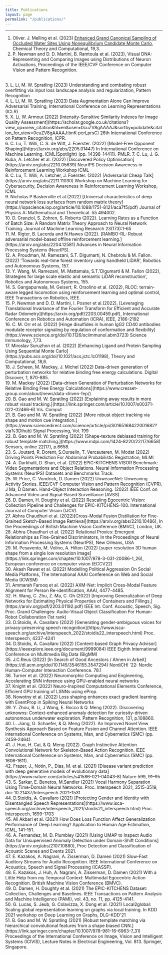 ```yaml
---
title: Publications
layout: page
permalink: "/publications/"
---
```



------------

1. Oliver. J. Melling et al. (2023) [Enhanced Grand Canonical Sampling of Occluded Water Sites Using Nonequilibrium Candidate Monte Carlo](https://pubs.acs.org/doi/10.1021/acs.jctc.2c00823), Chemical Theory and Computational, 19,3.
2. P. Newman and D. D. Martini, B. Ramtoula et al. (2023), Visual DNA: Representing and Comparing Images using Distributions of Neuron Activations, Proceedings of the IEEE/CVF Conference on Computer Vision and Pattern Recognition.
<br>
3. L. Li, M. W. Spratling (2023) Understanding and combating robust overfitting via input loss landscape analysis and regularization, Pattern Recognition 
<br>
4. L. Li, M. W. Spratling (2023) Data Augmentation Alone Can Improve Adversarial Training, International Conference on Learning Representations (ICLR)
<br>
5. X. Li, W. Armour.(2022) [Intensity-Sensitive Similarity Indexes for Image Quality Assessment](https://scholar.google.co.uk/citations?view_op=view_citation&hl=en&user=0cuZV8gAAAAJ&sortby=pubdate&citation_for_view=0cuZV8gAAAAJ:bnK-pcrLprsC) 26th International Conference on Pattern Recognition, ICPR.
<br>
6. C. Lu, T. Willi, C. S. de Witt, J. Foerster. (2022) [Model-Free Opponent Shaping](https://arxiv.org/abs/2205.01447) In International Conference on Machine Learning. ICML(Spotlight) (pp. 14398-14411). PMLR.  
7. C. Lu, J. G. Kuba, A. Letcher et al. (2022) [Discovered Policy Optimisation](https://arxiv.org/abs/2210.05639) NeurIPS Decision Awareness in Reinforcement Learning Workshop ICML
<br>
8. C. Lu, T. Willi, A. Letcher, J. Foerster. (2022) [Adversarial Cheap Talk](https://arxiv.org/abs/2211.11030) Workshop on Machine Learning for Cybersecurity, Decision Awareness in Reinforcement Learning Workshop, ICML
<br>
9. Nicholas P Baskerville et al.(2022) [Universal characteristics of deep neural network loss surfaces from random matrix theory](https://iopscience.iop.org/article/10.1088/1751-8121/aca7f5/pdf) Journal of Physics A: Mathematical and Theoretical. 55 494002. 
<br>
10. D. Granziol, S. Zohren, S. Roberts (2022). Learning Rates as a Function of Batch Size: A Random Matrix Theory Approach to Neural Network Training. Journal of Machine Learning Research 23(173):1-65
<br>
11. M. Rigter, B. Lacerda and N.Hawes (2022). [RAMBO-RL: Robust adversarial model-based offline reinforcement learning.](https://arxiv.org/abs/2204.12581) Advances in Neural Information Processing Systems (NeurIPS).
<br>
12. A. Proudman, M. Ramezani, S.T. Digumarti, N. Chebrolu & M. Fallon. (2022) 'Towards real-time forest inventory using handheld LiDAR', Robotics and Autonomous Systems, 157.
<br>
13. Y. Wang, M. Ramezani, M. Mattamala, S.T.'Digumarti & M. Fallon (2022), Strategies for large scale elastic and semantic LiDAR reconstruction', Robotics and Autonomous Systems, 155. <br>
14. S. Gangapurwala, M. Geisert, R. Orsolino et al. (2022), RLOC: terrain-aware legged locomotion using reinforcement learning and optimal control, IEEE Transactions on Robotics, IEEE. <br>
15. P. Newman and D. D. Martini, I. Posner et al.(2022), [Leveraging Translational Invariance of the Fourier Transform for Efficient and Accurate Radar Odometry](https://arxiv.org/pdf/2203.00459.pdf), International Conference on Robotics and Automation (ICRA), IEEE, 2186-2192 
<br>
16. C. M. Orr et al. (2022) [Hinge disulfides in human IgG2 CD40 antibodies modulate receptor signaling by regulation of conformation and flexibility](https://www.science.org/doi/10.1126/sciimmunol.abm3723) Science Immunology, 7,73.
<br>
17. Miroslav Suruzhon et al. (2022) [Enhancing Ligand and Protein Sampling Using Sequential Monte Carlo](https://pubs.acs.org/doi/10.1021/acs.jctc.1c01198), Theory and Computational, 18,6. 
<br>
18. J. Scheen, M. Mackey, J. Michel (2022) Data-driven generation of perturbation networks for relative binding free energy calculations. Digital Discover, 1, 870-885. 
<br>
19. M. Mackey (2022) [Data-driven Generation of Perturbation Networks for Relative Binding Free Energy Calculations](https://www.cresset-group.com/about/news/data-driven-fep/)
<br>
20. B. Gao and M. W. Spratling (2022) [Explaining away results in more robust visual tracking.](https://link.springer.com/article/10.1007/s00371-022-02466-6) Vis. Comput
<br>
21. B. Gao and M. W. Spratling (2022) [More robust object tracking via shape and motion cue integration.](https://www.sciencedirect.com/science/article/pii/S0165168422001682?via%3Dihub) Signal Processing, Vol. 199
<br>
22. B. Gao and M. W. Spratling (2022) [Shape-texture debiased training for robust template matching.](https://www.mdpi.com/1424-8220/22/17/6658) Sensors, online 22(17), p.6658.
<br>
23. S. Joutard, R. Dorent, S.Ourselin, T. Vercauteren, M. Modat (2022) Driving Points Prediction For Abdominal Probabilistic Registration, MLMI 
<br>
24. A. Darkhalil, D. Shan, et al. (2022) EPIC-KITCHENS VISOR Benchmark: VIdeo Segmentations and Object Relations. Neural Information Processing Systems (NeurIPS) Datasets and Benchmarks Track.
<br>
25. W. Price, C. Vondrick, D. Damen (2022) UnweaveNet: Unweaving Activity Stories. IEEE/CVF Computer Vision and Pattern Recognition (CVPR).  
J Ma, D Damen. Hand-Object Interaction Reasoning. (2022) IEEE Conf. on Advanced Video and Signal-Based Surveillance (AVSS). 
<br>
26. D. Damen, H. Doughty et al. (2022)  Rescaling Egocentric Vision: Collection Pipeline and Challenges for EPIC-KITCHENS-100. International Journal of Computer Vision (IJCV). 
<br>
27. Abhra Chaudhuri et al. (2022)[Cross-Modal Fusion Distillation for Fine-Grained Sketch-Based Image Retrieval](https://arxiv.org/abs/2210.10486), In the Proceedings of British Machine Vision Conference (BMVC), London, UK. 
<br>
28. Abhra Chaudhuri et al. (2022) Relational Proxies: Emergent Relationships as Fine-Grained Discriminators, In the Proceedings of Neural Information Processing Systems (NeurIPS), New Orleans, USA
<br>
29. M. Pesavento, M. Volino, A. Hilton (2022) [super resolution 3D human shape from a single low resolution image](https://link.springer.com/chapter/10.1007/978-3-031-20086-1_26), European conference on computer vision (ECCV22) 
<br>
30. Akash Rawat et al. (2022) Modelling Political Aggression On Social Media Platforms, The International AAAI Conference on Web and Social Media (ICWSM) 
<br>
31. Ammarah Farooq et al. (2022) AXM-Net: Implicit Cross-Modal Feature Alignment for Person Re-identification, AAAI, 4477-4485.
<br>
32. H. Wang, C. Zhu, Z. Ma, C. Oh (2022) [Improving Generalization of Deep Networks for Estimating Physical Properties of Containers and Fillings,](https://arxiv.org/pdf/2203.01192.pdf) IEEE Int. Conf. Acoustic, Speech, Sig. Proc. Grand Challenges: Audio-Visual Object Classification For Human-Robot Collaboration (1st rank)
<br>
33. D.Stoidis, A. Cavallaro (2022) [Generating gender-ambiguous voices for privacy-preserving speech recognition](https://www.isca-speech.org/archive/interspeech_2022/stoidis22_interspeech.html) Proc. Interspeech, 4237-4241
<br>
34. D.Stoidis, A. Cavallaro (2022) [Content-based Graph Privacy Advisor](https://ieeexplore.ieee.org/document/9999084) IEEE Eighth International Conference on Multimedia Big Data (BigMM) 
<br>
35. J.C.Reus (2022) [In Search of Good Ancestors / Ahnen in Arbeit](https://dl.acm.org/doi/10.1145/3546155.3547294) NordiCHI '22: Nordic Human-Computer Interaction Conference. 78.1
<br>
36. Turner et al. (2022) Neuromorphic Computing and Engineering, Accelerating SNN inference using GPU-enabled neural networks 
<br>
37. Knight et al. (2022) Neuro-Inspired Computational Elements Conference, Efficient GPU training of LSNNs using eProp. 
<br>
38. Nowotny et al. (2022) Loss shaping enhances exact gradient learning with EventProp in Spiking Neural Networks
<br>
39. Y. Zhou, B. Li, J Wang, E. Rocco & Q. Meng (2022). Discovering unknowns: Context-enhanced anomaly detection for curiosity-driven autonomous underwater exploration. Pattern Recognition, 131, p.108860. 
<br>
40. L. Jiang, G. Schaefer, & Q. Meng (2022). An Improved Novel View Synthesis Approach Based on Feature Fusion and Channel Attention. IEEE International Conference on Systems, Man, and Cybernetics (SMC) (pp. 2459-2464).
<br>
41. J. Huo, H. Cai, & Q. Meng (2022). Graph Instinctive Attention Convolutional Network for Skeleton-Based Action Recognition. IEEE International Conference on Systems, Man, and Cybernetics (SMC) (pp. 1606-1611).
<br>
42. Frazer, J., Notin, P., Dias, M. et al. (2021) [Disease variant prediction with deep generative models of evolutionary data](https://www.nature.com/articles/s41586-021-04043-8) Nature 599, 91–95 
<br>
43. S. Sarkar, E. Benetos, M.Sandler (2021) Vocal Harmony Separation Using Time-Domain Neural Networks. Proc. Interspeech 2021, 3515-3519, doi: 10.21437/Interspeech.2021-1531 
<br>
44. D.Stoidis, A. Cavallaro (2021) [Protecting Gender and Identity with Disentangled Speech Representations](https://www.isca-speech.org/archive/interspeech_2021/stoidis21_interspeech.html) Proc. Interspeech, 1699-1703
<br>
45. Ali Akbari et al. (2021) How Does Loss Function Affect Generalization Performance of Deep Learning? Application to Human Age Estimation, ICML, 141-151. 
<br>
46. A. Fernandez, M. D. Plumbley (2021) [Using UMAP to Inspect Audio Data for Unsupervised Anomaly Detection under Domain-Shift Conditions](https://arxiv.org/abs/2107.10880), Proc Detection and Classification of Acoustic Scenes and Events 2021.
<br>
47. E. Kazakos, A. Nagrani, A. Zisserman, D. Damen (2021) Slow-Fast Auditory Streams for Audio Recognition. IEEE International Conference on Acoustics, Speech and Signal Processing (ICASSP). 
<br>
48. E. Kazakos, J. Huh, A. Nagrani, A. Zisserman, D. Damen (2021) With a Little Help from my Temporal Context: Multimodal Egocentric Action Recognition. British Machine Vision Conference (BMVC). 
<br>
49. D. Damen, H. Doughty et al. (2021) The EPIC-KITCHENS Dataset: Collection, Challenges and Baselines. IEEE Transactions on Pattern Analysis and Machine Intelligence (PAMI), vol. 43, no. 11, pp. 4125-4141. 
<br>
50. G. Lucas, S. Jeub, G. Colavizza, X. Dong et al. (2021) Local2global: Scaling global representation learning on graphs via local training. In KDD 2021 workshop on Deep Learning on Graphs, DLG-KDD'21
<br>
51. B. Gao and M. W. Spratling (2021) [Robust template matching via hierarchical convolutional features from a shape biased CNN.](https://link.springer.com/chapter/10.1007/978-981-16-6963-7_31) Proceedings of the International Conference on Image, Vision and Intelligent Systems (ICIVIS), Lecture Notes in Electrical Engineering, Vol. 813. Springer, Singapore.
<br>
